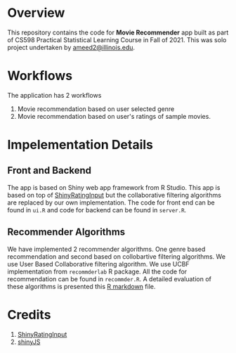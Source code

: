 # Overview
This repository contains the code for **Movie Recommender** app built as part of CS598 Practical Statistical Learning Course in Fall of 2021.
This was solo project undertaken by ameed2@illinois.edu.

# Workflows
The application has 2 workflows
1. Movie recommendation based on user selected genre
2. Movie recommendation based on user's ratings of sample movies.

# Impelementation Details

## Front and Backend
The app is based on Shiny web app framework from R Studio. This app is based on top of [ShinyRatingInput](https://github.com/stefanwilhelm/ShinyRatingInput) but the collaborative filtering algorithms are replaced by our own implementation. The code for front end can be found in ```ui.R``` and code for backend can be found in ```server.R```.

## Recommender Algorithms
We have implemented 2 recommender algorithms. One genre based recommendation and second based on collobartive filtering algorithms. We use User Based Collaborative filtering algorithm. We use UCBF implementation from ```recommderlab``` R package. All the code for recommendation can be found in ```recommder.R```. A detailed evaluation of these algorithms is presented this [R markdown](link) file.

# Credits
1. [ShinyRatingInput](https://github.com/stefanwilhelm/ShinyRatingInput)
2. [shinyJS](https://github.com/daattali/shinyjs)
